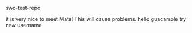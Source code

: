  swc-test-repo


it is very nice to meet Mats!
This will cause problems.
hello guacamole
try new username